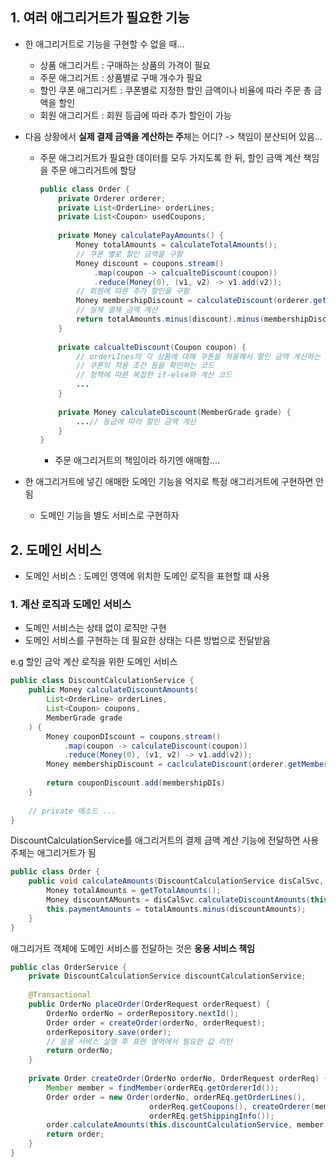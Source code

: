 ## 1. 여러 애그리거트가 필요한 기능

- 한 애그리거트로 기능을 구현할 수 없을 때...

  - 상품 애그리거트 : 구매하는 상품의 가격이 필요
  - 주문 애그리거트 : 상품별로 구매 개수가 필요
  - 할인 쿠폰 애그리거트 : 쿠폰별로 지정한 할인 금액이나 비율에 따라 주문 총 금액을 할인
  - 회원 애그리거트 : 회원 등급에 따라 추가 할인이 가능

- 다음 상황에서 **실제 결제 금액을 계산하는 주**체는 어디?  -> 책임이 분산되어 있음...

  - 주문 애그리거트가 필요한 데이터를 모두 가지도록 한 뒤, 할인 금액 계산 책임을 주문 애그리거트에 할당

    ```java
    public class Order {
        private Orderer orderer;
        private List<OrderLine> orderLines;
        private List<Coupon> usedCoupons;
        
        private Money calculatePayAmounts() {
            Money totalAmounts = calculateTotalAmounts();
            // 쿠폰 별로 할인 금액을 구함
            Money discount = coupons.stream()
                .map(coupon -> calcualteDiscount(coupon))
                .reduce(Money(0), (v1, v2) -> v1.add(v2));
            // 회원에 따른 추가 할인을 구함
            Money membershipDiscount = calculateDiscount(orderer.getMember().getGrade());
            // 실제 결제 금액 계산
            return totalAmounts.minus(discount).minus(membershipDiscount);
        }
        
        private calcualteDiscount(Coupon coupon) {
            // orderLInes의 각 상품에 대해 쿠폰을 적용해서 할인 금액 계산하는 로직
            // 쿠폰의 적용 조건 등을 확인하는 코드
            // 정책에 따른 복잡한 if-else와 계산 코드
            ...
        }
        
        private Money calculateDiscount(MemberGrade grade) {
            ...// 등급에 따라 할인 금액 계산
        }
    }
    ```

    - 주문 애그리거트의 책임이라 하기엔 애매함....

  

- 한 애그리거트에 넣긴 애매한 도메인 기능을 억지로 특정 애그리거트에 구현하면 안 됨
  - 도메인 기능을 별도 서비스로 구현하자





## 2. 도메인 서비스

- 도메인 서비스 : 도메인 영역에 위치한 도메인 로직을 표현할 떄 사용



### 1. 계산 로직과 도메인 서비스

- 도메인 서비스는 상태 없이 로직만 구현
- 도메인 서비스를 구현하는 데 필요한 상태는 다른 방법으로 전달받음

e.g 할인 금악 계산 로직을 위한 도메인 서비스

```java
public class DiscountCalculationService {
    public Money calculateDiscountAmounts(
        List<OrderLine> orderLines,
        List<Coupon> coupons,
        MemberGrade grade
    ) {
        Money couponDIscount = coupons.stream()
            .map(coupon -> calculateDiscount(coupon))
            .reduce(Money(0), (v1, v2) -> v1.add(v2));
        Money membershipDiscount = caclculateDiscount(orderer.getMember().getGrade());
        
        return couponDiscount.add(membershipDIs)
    }
    
	// private 메소드 ...
}
```

DiscountCalculationService를 애그리거트의 결제 금액 계산 기능에 전달하면 사용 주체는 애그리거트가 됨

```java
public class Order {
    public void calculateAmounts(DiscountCalculationService disCalSvc, MemberGrade grade) {
        Money totalAmounts = getTotalAmounts();
        Money discountAMounts = disCalSvc.calculateDiscountAmounts(this.orderLInes, this.coupons, grade);
        this.paymentAmounts = totalAmounts.minus(discountAmounts);
    }
}
```

애그리거트 객체에 도메인 서비스를 전달하는 것은 **응용 서비스 책임**

```java
public clas OrderService {
    private DiscountCalculationService discountCalculationService;
    
    @Transactional
    public OrderNo placeOrder(OrderRequest orderRequest) {
        OrderNo orderNo = orderRepository.nextId();
        Order order = createOrder(orderNo, orderRequest);
        orderRepository.save(order);
        // 응용 서비스 실행 후 표현 영역에서 필요한 값 리턴
        return orderNo;
    }
    
    private Order createOrder(OrderNo orderNo, OrderRequest orderReq) {
        Member member = findMember(orderREq.getOrdererId());
        Order order = new Order(orderNo, orderREq.getOrderLines(),
                               orderReq.getCoupons(), createOrderer(member),
                               orderREq.getShippingInfo());
        order.calculateAmounts(this.discountCalculationService, member.getGrade());
        return order;
    }
}
```

